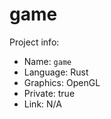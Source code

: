 # game

Project info:
* Name: `game`
* Language: Rust
* Graphics: OpenGL
* Private: true
* Link: N/A
